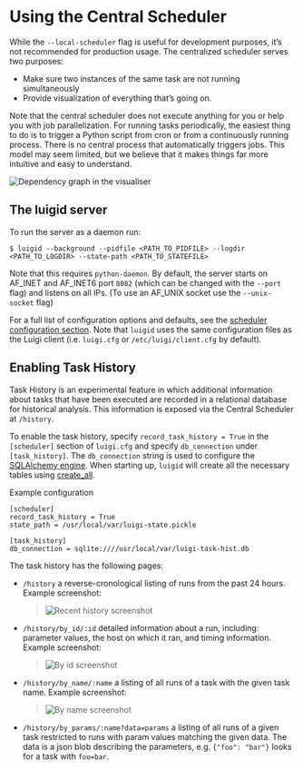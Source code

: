 # Using the Central Scheduler

While the `--local-scheduler` flag is useful for development purposes, it’s not recommended for production usage. The centralized scheduler serves two purposes:

- Make sure two instances of the same task are not running simultaneously
- Provide visualization of everything that’s going on.

Note that the central scheduler does not execute anything for you or help you with job parallelization. For running tasks periodically, the easiest thing to do is to trigger a Python script from cron or from a continuously running process. There is no central process that automatically triggers jobs. This model may seem limited, but we believe that it makes things far more intuitive and easy to understand.

![Dependency graph in the visualiser](http://luigi.readthedocs.io/en/stable/_images/dependency_graph.png)

## The luigid server

To run the server as a daemon run:

```
$ luigid --background --pidfile <PATH_TO_PIDFILE> --logdir <PATH_TO_LOGDIR> --state-path <PATH_TO_STATEFILE>

```

Note that this requires `python-daemon`. By default, the server starts on AF_INET and AF_INET6 port `8082` (which can be changed with the `--port` flag) and listens on all IPs. (To use an AF_UNIX socket use the `--unix-socket` flag)

For a full list of configuration options and defaults, see the [scheduler configuration section](http://luigi.readthedocs.io/en/stable/configuration.html#scheduler-config). Note that `luigid` uses the same configuration files as the Luigi client (i.e. `luigi.cfg` or `/etc/luigi/client.cfg` by default).

## Enabling Task History

Task History is an experimental feature in which additional information about tasks that have been executed are recorded in a relational database for historical analysis. This information is exposed via the Central Scheduler at `/history`.

To enable the task history, specify `record_task_history = True` in the `[scheduler]` section of `luigi.cfg` and specify `db_connection` under `[task_history]`. The `db_connection` string is used to configure the [SQLAlchemy engine](http://docs.sqlalchemy.org/en/rel_0_9/core/engines.html). When starting up, `luigid` will create all the necessary tables using [create_all](http://docs.sqlalchemy.org/en/rel_0_9/core/metadata.html#sqlalchemy.schema.MetaData.create_all).

Example configuration

```
[scheduler]
record_task_history = True
state_path = /usr/local/var/luigi-state.pickle

[task_history]
db_connection = sqlite:////usr/local/var/luigi-task-hist.db

```

The task history has the following pages:

- `/history` a reverse-cronological listing of runs from the past 24 hours. Example screenshot:

  > ![Recent history screenshot](http://luigi.readthedocs.io/en/stable/_images/history.png)

- `/history/by_id/:id` detailed information about a run, including: parameter values, the host on which it ran, and timing information. Example screenshot:

  > ![By id screenshot](http://luigi.readthedocs.io/en/stable/_images/history_by_id.png)

- `/history/by_name/:name` a listing of all runs of a task with the given task name. Example screenshot:

  > ![By name screenshot](http://luigi.readthedocs.io/en/stable/_images/history_by_name.png)

- `/history/by_params/:name?data=params` a listing of all runs of a given task restricted to runs with param values matching the given data. The data is a json blob describing the parameters, e.g. `{"foo": "bar"}` looks for a task with `foo=bar`.